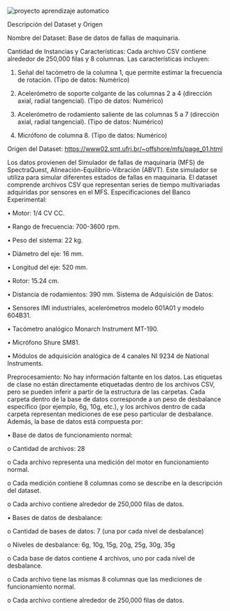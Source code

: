

![proyecto aprendizaje automatico](https://github.com/darioverdun/PROYECTO-DETECCION-DE-FALLA/assets/143291888/c83333df-6054-4f25-8a1e-ec91b6a3a1f2)




Descripción del Dataset y Origen 

Nombre del Dataset: Base de datos de fallas de maquinaria. 

Cantidad de Instancias y Características: Cada archivo CSV contiene alrededor de 250,000 filas y 8 columnas. Las características incluyen:

1.	Señal del tacómetro de la columna 1, que permite estimar la frecuencia de rotación. (Tipo de datos: Numérico)

2.	Acelerómetro de soporte colgante de las columnas 2 a 4 (dirección axial, radial tangencial). (Tipo de datos: Numérico)

3.	Acelerómetro de rodamiento saliente de las columnas 5 a 7 (dirección axial, radial tangencial). (Tipo de datos: Numérico)

4.	Micrófono de columna 8. (Tipo de datos: Numérico) 

Origen del Dataset: https://www02.smt.ufrj.br/~offshore/mfs/page_01.html 

Los datos provienen del Simulador de fallas de maquinaria (MFS) de SpectraQuest, Alineación-Equilibrio-Vibración (ABVT). Este simulador se utiliza para simular diferentes estados de fallas en maquinaria. El dataset comprende archivos CSV que representan series de tiempo multivariadas adquiridas por sensores en el MFS. Especificaciones del Banco Experimental:
 
 • Motor: 1/4 CV CC. 

• Rango de frecuencia: 700-3600 rpm. 

• Peso del sistema: 22 kg. 

• Diámetro del eje: 16 mm. 

• Longitud del eje: 520 mm. 

• Rotor: 15.24 cm. 

• Distancia de rodamientos: 390 mm. Sistema de Adquisición de Datos: 

• Sensores IMI industriales, acelerómetros modelo 601A01 y modelo 604B31. 

• Tacómetro analógico Monarch Instrument MT-190.

• Micrófono Shure SM81.

• Módulos de adquisición analógica de 4 canales NI 9234 de National Instruments. 

Preprocesamiento:
 No hay información faltante en los datos. Las etiquetas de clase no están directamente etiquetadas dentro de los archivos CSV, pero se pueden inferir a partir de la estructura de las carpetas. Cada carpeta dentro de la base de datos corresponde a un peso de desbalance específico (por ejemplo, 6g, 10g, etc.), y los archivos dentro de cada carpeta representan mediciones de ese peso particular de desbalance.
Además, la base de datos está compuesta por:

•	Base de datos de funcionamiento normal:

o	Cantidad de archivos: 28

o	Cada archivo representa una medición del motor en funcionamiento normal.

o	Cada medición contiene 8 columnas como se describe en la descripción del dataset.

o	Cada archivo contiene alrededor de 250,000 filas de datos.

•	Bases de datos de desbalance:

o	Cantidad de bases de datos: 7 (una por cada nivel de desbalance)

o	Niveles de desbalance: 6g, 10g, 15g, 20g, 25g, 30g, 35g

o	Cada base de datos contiene 4 archivos, uno por cada nivel de desbalance.

o	Cada archivo tiene las mismas 8 columnas que las mediciones de funcionamiento normal.

o	Cada archivo contiene alrededor de 250,000 filas de datos.
